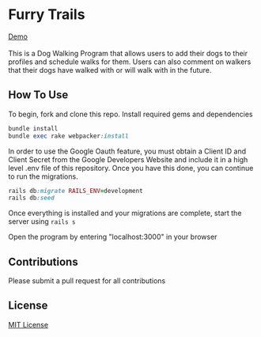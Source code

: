 # Furry Trails
[Demo](https://youtu.be/fnvZS7TgpLo) </br></br>
This is a Dog Walking Program that allows users to add their dogs to their profiles and schedule walks for them.
Users can also comment on walkers that their dogs have walked with or will walk with in the future. 

## How To Use

To begin, fork and clone this repo. 
Install required gems and dependencies
```ruby
bundle install
bundle exec rake webpacker:install
``` 
In order to use the Google Oauth feature, you must obtain a Client ID and Client Secret from the Google Developers Website and include it in a high level .env file of this repository. Once you have this done, you can continue to run the migrations.
```ruby
rails db:migrate RAILS_ENV=development
rails db:seed
```

Once everything is installed and your migrations are complete, start the server using ```rails s```

Open the program by entering "localhost:3000" in your browser


## Contributions

Please submit a pull request for all contributions


## License

[MIT License](https://github.com/Janaeq/dogs/blob/master/LICENSE)
